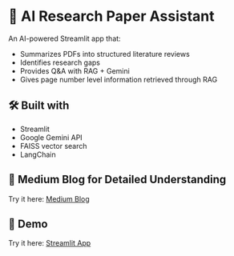 # 📄 AI Research Paper Assistant

An AI-powered Streamlit app that:
- Summarizes PDFs into structured literature reviews
- Identifies research gaps
- Provides Q&A with RAG + Gemini
- Gives page number level information retrieved through RAG

## 🛠️ Built with
- Streamlit
- Google Gemini API
- FAISS vector search
- LangChain

## 🚀 Medium Blog for Detailed Understanding
Try it here: [Medium Blog]([https://research-assistant-app-zaid.streamlit.app/](https://medium.com/@zaidilyas1989/how-i-built-a-rag-based-ai-research-assistant-for-literature-reviews-e827f435e64d))

## 🚀 Demo
Try it here: [Streamlit App](https://research-assistant-app-zaid.streamlit.app/)
